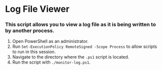# Log File Viewer

### This script allows you to view a log file as it is being written to by another process. 

1. Open PowerShell as an administrator.
2. Run `Set-ExecutionPolicy RemoteSigned -Scope Process` to allow scripts to run in this session.
3. Navigate to the directory where the `.ps1` script is located.
4. Run the script with `./monitor-log.ps1`.
